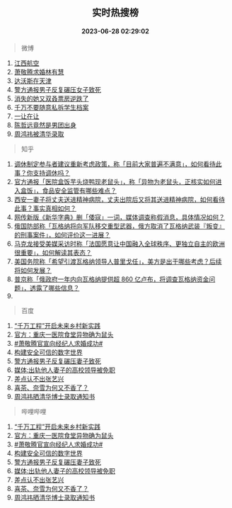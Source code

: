 <div align="center"><h2>实时热搜榜</h2><h4>2023-06-28 02:29:02</h4></div>

> 微博  

1. [江西航空](https://s.weibo.com/weibo?q=%E6%B1%9F%E8%A5%BF%E8%88%AA%E7%A9%BA&t=31&band_rank=1&Refer=top)<br />
2. [萧敬腾求婚林有慧](https://s.weibo.com/weibo?q=%23%E8%90%A7%E6%95%AC%E8%85%BE%E6%B1%82%E5%A9%9A%E6%9E%97%E6%9C%89%E6%85%A7%23&t=31&band_rank=2&Refer=top)<br />
3. [达沃斯在天津](https://s.weibo.com/weibo?q=%23%E8%BE%BE%E6%B2%83%E6%96%AF%E5%9C%A8%E5%A4%A9%E6%B4%A5%23&t=31&band_rank=3&Refer=top)<br />
4. [警方通报男子反复碾压女子致死](https://s.weibo.com/weibo?q=%23%E8%AD%A6%E6%96%B9%E9%80%9A%E6%8A%A5%E7%94%B7%E5%AD%90%E5%8F%8D%E5%A4%8D%E7%A2%BE%E5%8E%8B%E5%A5%B3%E5%AD%90%E8%87%B4%E6%AD%BB%23&t=31&band_rank=4&Refer=top)<br />
5. [消失的她又双叒票房逆跌了](https://s.weibo.com/weibo?q=%23%E6%B6%88%E5%A4%B1%E7%9A%84%E5%A5%B9%E5%8F%88%E5%8F%8C%E5%8F%92%E7%A5%A8%E6%88%BF%E9%80%86%E8%B7%8C%E4%BA%86%23&t=31&band_rank=5&Refer=top)<br />
6. [千万不要随意私拆学生档案](https://s.weibo.com/weibo?q=%23%E5%8D%83%E4%B8%87%E4%B8%8D%E8%A6%81%E9%9A%8F%E6%84%8F%E7%A7%81%E6%8B%86%E5%AD%A6%E7%94%9F%E6%A1%A3%E6%A1%88%23&t=31&band_rank=6&Refer=top)<br />
7. [一让在让](https://s.weibo.com/weibo?q=%E4%B8%80%E8%AE%A9%E5%9C%A8%E8%AE%A9&t=31&band_rank=7&Refer=top)<br />
8. [陈哲远竟然是男团出身](https://s.weibo.com/weibo?q=%23%E9%99%88%E5%93%B2%E8%BF%9C%E7%AB%9F%E7%84%B6%E6%98%AF%E7%94%B7%E5%9B%A2%E5%87%BA%E8%BA%AB%23&t=31&band_rank=8&Refer=top)<br />
9. [周鸿祎被清华录取](https://s.weibo.com/weibo?q=%23%E5%91%A8%E9%B8%BF%E7%A5%8E%E8%A2%AB%E6%B8%85%E5%8D%8E%E5%BD%95%E5%8F%96%23&t=31&band_rank=9&Refer=top)<br />

> 知乎  

1. [调休制定参与者建议重新考虑政策，称「目前大家普遍不满意」，如何看待此事？你支持调休吗？](https://www.zhihu.com/question/608431520)<br />
2. [官方通报「医院盒饭芋头烧鸭现老鼠头」，称「异物为老鼠头，正核实如何进入盒饭」，食品安全监管有哪些难点？](https://www.zhihu.com/question/609038262)<br />
3. [西安一妻子将丈夫送进精神病院，丈夫出院后又将其送进精神病院，如何看待此事？事实真相如何？](https://www.zhihu.com/question/608899147)<br />
4. [网传新版《新华字典》删「倭寇」一词，媒体调查称假消息，具体情况如何？](https://www.zhihu.com/question/609002775)<br />
5. [俄国防部称「瓦格纳将向军队移交重型武器，俄方取消了瓦格纳武装『叛变』的刑事案件」，如何评价这一进展？](https://www.zhihu.com/question/608972289)<br />
6. [马克龙接受美媒采访时称「法国愿意让中国融入全球秩序、更独立自主的欧洲很重要」，如何解读其表态？](https://www.zhihu.com/question/608830423)<br />
7. [美国务院称「希望引渡瓦格纳领导人普里戈任」，美方是出于哪些考虑？后续将如何发展？](https://www.zhihu.com/question/608936142)<br />
8. [普京称「俄政府一年内向瓦格纳提供超 860 亿卢布，将调查瓦格纳资金问题」，透露了哪些信息？](https://www.zhihu.com/question/609049162)<br />
9. []()<br />

> 百度  

1. [“千万工程”开启未来乡村新实践](https://www.baidu.com/s?wd=%E2%80%9C%E5%8D%83%E4%B8%87%E5%B7%A5%E7%A8%8B%E2%80%9D%E5%BC%80%E5%90%AF%E6%9C%AA%E6%9D%A5%E4%B9%A1%E6%9D%91%E6%96%B0%E5%AE%9E%E8%B7%B5&sa=fyb_news&rsv_dl=fyb_news)<br />
2. [官方：重庆一医院食堂异物确为鼠头](https://www.baidu.com/s?wd=%E5%AE%98%E6%96%B9%EF%BC%9A%E9%87%8D%E5%BA%86%E4%B8%80%E5%8C%BB%E9%99%A2%E9%A3%9F%E5%A0%82%E5%BC%82%E7%89%A9%E7%A1%AE%E4%B8%BA%E9%BC%A0%E5%A4%B4&sa=fyb_news&rsv_dl=fyb_news)<br />
3. [#萧敬腾官宣向经纪人求婚成功#](https://www.baidu.com/s?wd=%23%E8%90%A7%E6%95%AC%E8%85%BE%E5%AE%98%E5%AE%A3%E5%90%91%E7%BB%8F%E7%BA%AA%E4%BA%BA%E6%B1%82%E5%A9%9A%E6%88%90%E5%8A%9F%23&sa=fyb_news&rsv_dl=fyb_news)<br />
4. [构建安全可信的数字世界](https://www.baidu.com/s?wd=%E6%9E%84%E5%BB%BA%E5%AE%89%E5%85%A8%E5%8F%AF%E4%BF%A1%E7%9A%84%E6%95%B0%E5%AD%97%E4%B8%96%E7%95%8C&sa=fyb_news&rsv_dl=fyb_news)<br />
5. [警方通报男子反复碾压妻子致死](https://www.baidu.com/s?wd=%E8%AD%A6%E6%96%B9%E9%80%9A%E6%8A%A5%E7%94%B7%E5%AD%90%E5%8F%8D%E5%A4%8D%E7%A2%BE%E5%8E%8B%E5%A6%BB%E5%AD%90%E8%87%B4%E6%AD%BB&sa=fyb_news&rsv_dl=fyb_news)<br />
6. [媒体:出轨他人妻子的高校领导被免职](https://www.baidu.com/s?wd=%E5%AA%92%E4%BD%93%3A%E5%87%BA%E8%BD%A8%E4%BB%96%E4%BA%BA%E5%A6%BB%E5%AD%90%E7%9A%84%E9%AB%98%E6%A0%A1%E9%A2%86%E5%AF%BC%E8%A2%AB%E5%85%8D%E8%81%8C&sa=fyb_news&rsv_dl=fyb_news)<br />
7. [差点认不出张艺兴](https://www.baidu.com/s?wd=%E5%B7%AE%E7%82%B9%E8%AE%A4%E4%B8%8D%E5%87%BA%E5%BC%A0%E8%89%BA%E5%85%B4&sa=fyb_news&rsv_dl=fyb_news)<br />
8. [喜茶、奈雪为何又不香了？](https://www.baidu.com/s?wd=%E5%96%9C%E8%8C%B6%E3%80%81%E5%A5%88%E9%9B%AA%E4%B8%BA%E4%BD%95%E5%8F%88%E4%B8%8D%E9%A6%99%E4%BA%86%EF%BC%9F&sa=fyb_news&rsv_dl=fyb_news)<br />
9. [周鸿祎晒清华博士录取通知书](https://www.baidu.com/s?wd=%E5%91%A8%E9%B8%BF%E7%A5%8E%E6%99%92%E6%B8%85%E5%8D%8E%E5%8D%9A%E5%A3%AB%E5%BD%95%E5%8F%96%E9%80%9A%E7%9F%A5%E4%B9%A6&sa=fyb_news&rsv_dl=fyb_news)<br />

> 哔哩哔哩  

1. [“千万工程”开启未来乡村新实践](https://www.baidu.com/s?wd=%E2%80%9C%E5%8D%83%E4%B8%87%E5%B7%A5%E7%A8%8B%E2%80%9D%E5%BC%80%E5%90%AF%E6%9C%AA%E6%9D%A5%E4%B9%A1%E6%9D%91%E6%96%B0%E5%AE%9E%E8%B7%B5&sa=fyb_news&rsv_dl=fyb_news)<br />
2. [官方：重庆一医院食堂异物确为鼠头](https://www.baidu.com/s?wd=%E5%AE%98%E6%96%B9%EF%BC%9A%E9%87%8D%E5%BA%86%E4%B8%80%E5%8C%BB%E9%99%A2%E9%A3%9F%E5%A0%82%E5%BC%82%E7%89%A9%E7%A1%AE%E4%B8%BA%E9%BC%A0%E5%A4%B4&sa=fyb_news&rsv_dl=fyb_news)<br />
3. [#萧敬腾官宣向经纪人求婚成功#](https://www.baidu.com/s?wd=%23%E8%90%A7%E6%95%AC%E8%85%BE%E5%AE%98%E5%AE%A3%E5%90%91%E7%BB%8F%E7%BA%AA%E4%BA%BA%E6%B1%82%E5%A9%9A%E6%88%90%E5%8A%9F%23&sa=fyb_news&rsv_dl=fyb_news)<br />
4. [构建安全可信的数字世界](https://www.baidu.com/s?wd=%E6%9E%84%E5%BB%BA%E5%AE%89%E5%85%A8%E5%8F%AF%E4%BF%A1%E7%9A%84%E6%95%B0%E5%AD%97%E4%B8%96%E7%95%8C&sa=fyb_news&rsv_dl=fyb_news)<br />
5. [警方通报男子反复碾压妻子致死](https://www.baidu.com/s?wd=%E8%AD%A6%E6%96%B9%E9%80%9A%E6%8A%A5%E7%94%B7%E5%AD%90%E5%8F%8D%E5%A4%8D%E7%A2%BE%E5%8E%8B%E5%A6%BB%E5%AD%90%E8%87%B4%E6%AD%BB&sa=fyb_news&rsv_dl=fyb_news)<br />
6. [媒体:出轨他人妻子的高校领导被免职](https://www.baidu.com/s?wd=%E5%AA%92%E4%BD%93%3A%E5%87%BA%E8%BD%A8%E4%BB%96%E4%BA%BA%E5%A6%BB%E5%AD%90%E7%9A%84%E9%AB%98%E6%A0%A1%E9%A2%86%E5%AF%BC%E8%A2%AB%E5%85%8D%E8%81%8C&sa=fyb_news&rsv_dl=fyb_news)<br />
7. [差点认不出张艺兴](https://www.baidu.com/s?wd=%E5%B7%AE%E7%82%B9%E8%AE%A4%E4%B8%8D%E5%87%BA%E5%BC%A0%E8%89%BA%E5%85%B4&sa=fyb_news&rsv_dl=fyb_news)<br />
8. [喜茶、奈雪为何又不香了？](https://www.baidu.com/s?wd=%E5%96%9C%E8%8C%B6%E3%80%81%E5%A5%88%E9%9B%AA%E4%B8%BA%E4%BD%95%E5%8F%88%E4%B8%8D%E9%A6%99%E4%BA%86%EF%BC%9F&sa=fyb_news&rsv_dl=fyb_news)<br />
9. [周鸿祎晒清华博士录取通知书](https://www.baidu.com/s?wd=%E5%91%A8%E9%B8%BF%E7%A5%8E%E6%99%92%E6%B8%85%E5%8D%8E%E5%8D%9A%E5%A3%AB%E5%BD%95%E5%8F%96%E9%80%9A%E7%9F%A5%E4%B9%A6&sa=fyb_news&rsv_dl=fyb_news)<br />
